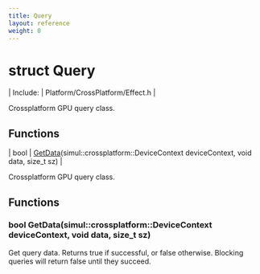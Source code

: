 ```yaml
---
title: Query
layout: reference
weight: 0
---
```

struct Query
===

| Include: | Platform/CrossPlatform/Effect.h |

Crossplatform GPU query class.
  


Functions
---

| bool | [GetData](#GetData)(simul::crossplatform::DeviceContext deviceContext, void data, size_t sz) |

Crossplatform GPU query class.
  


Functions
---

### <a name="GetData"/>bool GetData(simul::crossplatform::DeviceContext deviceContext, void data, size_t sz)
Get query data. Returns true if successful, or false otherwise.
Blocking queries will return false until they succeed.
